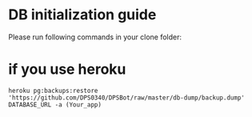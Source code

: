# DB initialization guide

Please run following commands in your clone folder:

# if you use heroku
```heroku pg:backups:restore 'https://github.com/DPS0340/DPSBot/raw/master/db-dump/backup.dump' DATABASE_URL -a (Your_app)```

